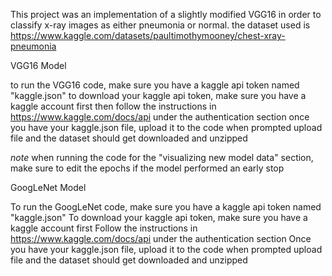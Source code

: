 This project was an implementation of a slightly modified VGG16 in order to classify x-ray images as either pneumonia or normal.
the dataset used is https://www.kaggle.com/datasets/paultimothymooney/chest-xray-pneumonia


VGG16 Model

to run the VGG16 code, make sure you have a kaggle api token named "kaggle.json"
to download your kaggle api token, make sure you have a kaggle account first
then follow the instructions in https://www.kaggle.com/docs/api under the authentication section
once you have your kaggle.json file, upload it to the code when prompted upload file and the dataset should get downloaded and unzipped

*note* when running the code for the "visualizing new model data" section, make sure to edit the epochs if the model performed an early stop


GoogLeNet Model 


To run the GoogLeNet code, make sure you have a kaggle api token named "kaggle.json"
To download your kaggle api token, make sure you have a kaggle account first
Follow the instructions in https://www.kaggle.com/docs/api under the authentication section
Once you have your kaggle.json file, upload it to the code when prompted upload file and the dataset should get downloaded and unzipped
